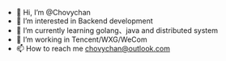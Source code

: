 - 👋 Hi, I’m @Chovychan
- 👀 I’m interested in Backend development
- 🌱 I’m currently learning golang、java and distributed system
- 💞️ I’m working in Tencent/WXG/WeCom
- 📫 How to reach me chovychan@outlook.com

<!---
Chovychan/Chovychan is a ✨ special ✨ repository because its `README.md` (this file) appears on your GitHub profile.
You can click the Preview link to take a look at your changes.
--->
